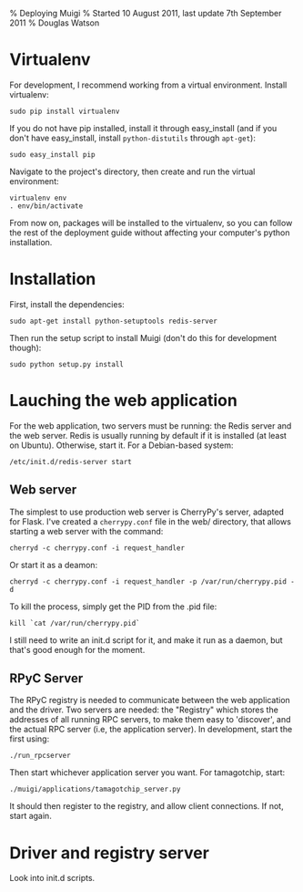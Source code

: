 % Deploying Muigi
% Started 10 August 2011, last update 7th September 2011
% Douglas Watson


Virtualenv
==========

For development, I recommend working from a virtual environment. Install virtualenv:

	sudo pip install virtualenv

If you do not have pip installed, install it through easy_install (and if you don't have easy_install, install `python-distutils` through `apt-get`):

	sudo easy_install pip

Navigate to the project's directory, then create and run the virtual environment:

	virtualenv env
	. env/bin/activate

From now on, packages will be installed to the virtualenv, so you can follow the rest of the deployment guide without affecting your computer's python installation.

Installation
============

First, install the dependencies:

	sudo apt-get install python-setuptools redis-server

Then run the setup script to install Muigi (don't do this for development though):

	sudo python setup.py install

Lauching the web application
============================

For the web application, two servers must be running: the Redis server and the web server. Redis is usually running by default if it is installed (at least on Ubuntu). Otherwise, start it. For a Debian-based system:
	
	/etc/init.d/redis-server start


Web server
----------

The simplest to use production web server is CherryPy's server, adapted for Flask. I've created a `cherrypy.conf` file in the web/ directory, that allows starting a web server with the command:
	
	cherryd -c cherrypy.conf -i request_handler

Or start it as a deamon:

	cherryd -c cherrypy.conf -i request_handler -p /var/run/cherrypy.pid -d

To kill the process, simply get the PID from the .pid file:

	kill `cat /var/run/cherrypy.pid`

I still need to write an init.d script for it, and make it run as a daemon, but that's good enough for the moment.

RPyC Server
-----------

The RPyC registry is needed to communicate between the web application and the driver. Two servers are needed: the "Registry" which stores the addresses of all running RPC servers, to make them easy to 'discover', and the actual RPC server (i.e, the application server). In development, start the first using:

	./run_rpcserver

Then start whichever application server you want. For tamagotchip, start:

	./muigi/applications/tamagotchip_server.py
	
It should then register to the registry, and allow client connections. If not, start again.

Driver and registry server
==========================

Look into init.d scripts.
